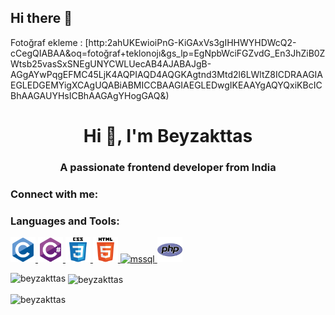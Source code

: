 ## Hi there 👋



Fotoğraf ekleme : [http:2ahUKEwioiPnG-KiGAxVs3gIHHWYHDWcQ2-cCegQIABAA&oq=fotoğraf+teklonojı&gs_lp=EgNpbWciFGZvdG_En3JhZiB0ZWtsb25vasSxSNEgUNYCWLUecAB4AJABAJgB-AGgAYwPqgEFMC45LjK4AQPIAQD4AQGKAgtnd3Mtd2l6LWltZ8ICDRAAGIAEGLEDGEMYigXCAgUQABiABMICCBAAGIAEGLEDwgIKEAAYgAQYQxiKBcICBhAAGAUYHsICBhAAGAgYHogGAQ&)

 <h1 align="center">Hi 👋, I'm Beyzakttas</h1>
<h3 align="center">A passionate frontend developer from India</h3>

<h3 align="left">Connect with me:</h3>
<p align="left">
</p>

<h3 align="left">Languages and Tools:</h3>
<p align="left"> <a href="https://www.cprogramming.com/" target="_blank" rel="noreferrer"> <img src="https://raw.githubusercontent.com/devicons/devicon/master/icons/c/c-original.svg" alt="c" width="40" height="40"/> </a> <a href="https://www.w3schools.com/cs/" target="_blank" rel="noreferrer"> <img src="https://raw.githubusercontent.com/devicons/devicon/master/icons/csharp/csharp-original.svg" alt="csharp" width="40" height="40"/> </a> <a href="https://www.w3schools.com/css/" target="_blank" rel="noreferrer"> <img src="https://raw.githubusercontent.com/devicons/devicon/master/icons/css3/css3-original-wordmark.svg" alt="css3" width="40" height="40"/> </a> <a href="https://www.w3.org/html/" target="_blank" rel="noreferrer"> <img src="https://raw.githubusercontent.com/devicons/devicon/master/icons/html5/html5-original-wordmark.svg" alt="html5" width="40" height="40"/> </a> <a href="https://www.microsoft.com/en-us/sql-server" target="_blank" rel="noreferrer"> <img src="https://www.svgrepo.com/show/303229/microsoft-sql-server-logo.svg" alt="mssql" width="40" height="40"/> </a> <a href="https://www.php.net" target="_blank" rel="noreferrer"> <img src="https://raw.githubusercontent.com/devicons/devicon/master/icons/php/php-original.svg" alt="php" width="40" height="40"/> </a> </p>

<p><img align="left" src="https://github-readme-stats.vercel.app/api/top-langs?username=beyzakttas&show_icons=true&locale=en&layout=compact" alt="beyzakttas" /></p>

<p>&nbsp;<img align="center" src="https://github-readme-stats.vercel.app/api?username=beyzakttas&show_icons=true&locale=en" alt="beyzakttas" /></p>

<p><img align="center" src="https://github-readme-streak-stats.herokuapp.com/?user=beyzakttas&" alt="beyzakttas" /></p>

